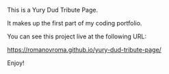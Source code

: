 This is a Yury Dud Tribute Page.

It makes up the first part of my coding portfolio.

You can see this project live at the following URL:

https://romanovroma.github.io/yury-dud-tribute-page/

Enjoy!